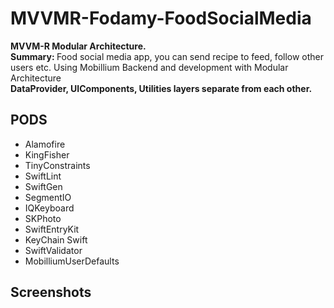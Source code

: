 # MVVMR-Fodamy-FoodSocialMedia

<b> MVVM-R Modular Architecture. </b> <br>  <b> Summary: </b> Food social media app, you can send recipe to feed, follow other users etc. 
  Using Mobillium Backend and development with Modular Architecture <br>
  <b> DataProvider, UIComponents, Utilities layers separate from each other.</b>

  
 ## <b> PODS </b>  
   - Alamofire  
   - KingFisher
   - TinyConstraints
   - SwiftLint
   - SwiftGen
   - SegmentIO
   - IQKeyboard
   - SKPhoto
   - SwiftEntryKit
   - KeyChain Swift
   - SwiftValidator
   - MobilliumUserDefaults
 
 ## <b> Screenshots </b>


